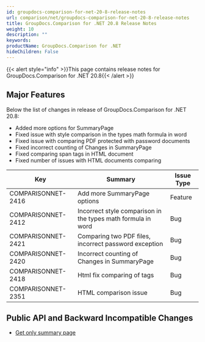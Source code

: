 ```yaml
---
id: groupdocs-comparison-for-net-20-8-release-notes
url: comparison/net/groupdocs-comparison-for-net-20-8-release-notes
title: GroupDocs.Comparison for .NET 20.8 Release Notes
weight: 10
description: ""
keywords: 
productName: GroupDocs.Comparison for .NET
hideChildren: False
---
```

{{< alert style="info" >}}This page contains release notes for GroupDocs.Comparison for .NET 20.8{{< /alert >}}

## Major Features

Below the list of changes in release of GroupDocs.Comparison for .NET 20.8:
*   Added more options for SummaryPage
*   Fixed issue with style comparison in the types math formula in word
*   Fixed issue with comparing PDF protected with password documents
*   Fixed incorrect counting of Changes in SummaryPage
*   Fixed comparing span tags in HTML document
*   Fixed number of issues with HTML documents comparing


| Key | Summary | Issue Type |
| --- | --- | --- |
| COMPARISONNET-2416 | Add more SummaryPage options | Feature |
| COMPARISONNET-2412 | Incorrect style comparison in the types math formula in word | Bug |
| COMPARISONNET-2421 | Comparing two PDF files, incorrect password exception | 	Bug |
| COMPARISONNET-2420 | Incorrect counting of Changes in SummaryPage | Bug |
| COMPARISONNET-2418 | Html fix comparing of <span> tags | 	Bug |
| COMPARISONNET-2351 | HTML comparison issue | 	Bug |


## Public API and Backward Incompatible Changes

*   [Get only summary page](https://docs.groupdocs.com/comparison/net/get-only-summary-page/)

